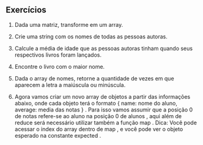 ## Exercícios


1. Dada uma matriz, transforme em um array.


2. Crie uma string com os nomes de todas as pessoas autoras.


3. Calcule a média de idade que as pessoas autoras tinham quando seus respectivos livros foram lançados.


4. Encontre o livro com o maior nome.


5. Dada o array de nomes, retorne a quantidade de vezes em que aparecem a letra a maiúscula ou minúscula.


6. Agora vamos criar um novo array de objetos a partir das informações abaixo, onde cada objeto terá o formato { name: nome do aluno, average: media das notas } . Para isso vamos assumir que a posição 0 de notas refere-se ao aluno na posição 0 de alunos , aqui além de reduce será necessário utilizar também a função map . Dica: Você pode acessar o index do array dentro de map , e você pode ver o objeto esperado na constante expected .

